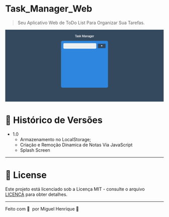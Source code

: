 

# Task_Manager_Web
> Seu Aplicativo Web de ToDo List Para Organizar Sua Tarefas.



![interface](Assets/interface.jpeg)


# :paperclip: Histórico de Versões

* 1.0
    * Armazenamento no LocalStorage;
    * Criação e Remoção Dinamica de Notas Via JavaScript
    * Splash Screen

***
# 📝 License

Este projeto está licenciado sob a Licença MIT - consulte o arquivo [LICENÇA](LICENSE) para obter detalhes.

***

Feito com 💜 &nbsp;por Miguel Henrique 👋
